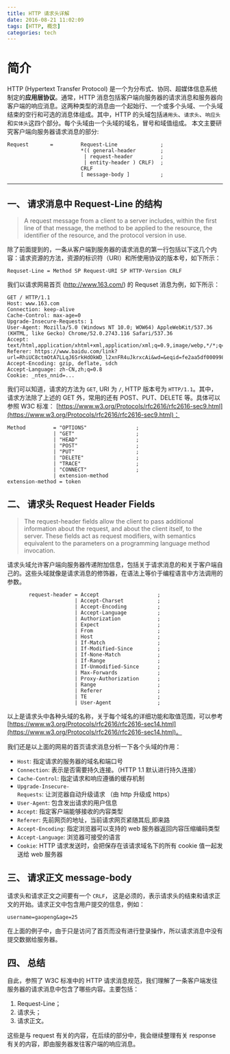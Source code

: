 ```yaml
---
title: HTTP 请求头详解
date: 2016-08-21 11:02:09
tags: [HTTP, 概念]
categories: tech
---
```


# 简介

HTTP (Hypertext Transfer Protocol) 是一个为分布式、协同、超媒体信息系统制定的**应用层协议**。通常，HTTP 消息包括客户端向服务器的请求消息和服务器向客户端的响应消息。这两种类型的消息由一个起始行、一个或多个头域、一个头域结束的空行和可选的消息体组成。其中，HTTP 的头域包括`通用头`、`请求头`、`响应头`和`实体头`这四个部分。每个头域由一个头域的域名，冒号和域值组成。
本文主要研究客户端向服务器请求消息的部分:

```
Request       =         Request-Line              ;
                        *(( general-header        ;
                         | request-header         ;
                         | entity-header ) CRLF)  ;
                        CRLF
                        [ message-body ]          ;
```

<!--more-->

---

## 一、 请求消息中 Request-Line 的结构

> A request message from a client to a server includes, within the first line of that message, the method to be applied to the resource, the identifier of the resource, and the protocol version in use.

除了前面提到的，一条从客户端到服务器的请求消息的第一行包括以下这几个内容：请求资源的方法，资源的标识符（URI）和所使用协议的版本号，如下所示：

```
Requset-Line = Method SP Request-URI SP HTTP-Version CRLF
```

我们以请求网易首页 (http://www.163.com/) 的 Requset 消息为例，如下所示：

```
GET / HTTP/1.1
Host: www.163.com
Connection: keep-alive
Cache-Control: max-age=0
Upgrade-Insecure-Requests: 1
User-Agent: Mozilla/5.0 (Windows NT 10.0; WOW64) AppleWebKit/537.36 (KHTML, like Gecko) Chrome/52.0.2743.116 Safari/537.36
Accept: text/html,application/xhtml+xml,application/xml;q=0.9,image/webp,*/*;q=0.8
Referer: https://www.baidu.com/link?url=RhiUC8ctmOtA7LLqJ6SrkHdOkWD_l2xnFR4uJkrxcAi&wd=&eqid=fe2aa5df000998f30000000557b96de6
Accept-Encoding: gzip, deflate, sdch
Accept-Language: zh-CN,zh;q=0.8
Cookie: _ntes_nnid=...
```

我们可以知道，请求的方法为 `GET`, URI 为 `/`, HTTP 版本号为 `HTTP/1.1`。其中，请求方法除了上述的 GET 外，常用的还有 POST、PUT、DELETE 等。具体可以参照 W3C 标准： [https://www.w3.org/Protocols/rfc2616/rfc2616-sec9.html](https://www.w3.org/Protocols/rfc2616/rfc2616-sec9.html)：

```
Method         = "OPTIONS"                ;
               | "GET"                    ;
               | "HEAD"                   ;
               | "POST"                   ;
               | "PUT"                    ;
               | "DELETE"                 ;
               | "TRACE"                  ;
               | "CONNECT"                ;
               | extension-method
extension-method = token
```

## 二、 请求头 Request Header Fields

> The request-header fields allow the client to pass additional information about the request, and about the client itself, to the server. These fields act as request modifiers, with semantics equivalent to the parameters on a programming language method invocation.

请求头域允许客户端向服务器传递附加信息，包括关于请求消息的和关于客户端自己的。这些头域就像是请求消息的修饰器，在语法上等价于编程语言中方法调用的参数。

```
       request-header = Accept                   ;
                      | Accept-Charset           ;
                      | Accept-Encoding          ;
                      | Accept-Language          ;
                      | Authorization            ;
                      | Expect                   ;
                      | From                     ;
                      | Host                     ;
                      | If-Match                 ;
                      | If-Modified-Since        ;
                      | If-None-Match            ;
                      | If-Range                 ;
                      | If-Unmodified-Since      ;
                      | Max-Forwards             ;
                      | Proxy-Authorization      ;
                      | Range                    ;
                      | Referer                  ;
                      | TE                       ;
                      | User-Agent               ;
```

以上是请求头中各种头域的名称，关于每个域名的详细功能和取值范围，可以参考 [https://www.w3.org/Protocols/rfc2616/rfc2616-sec14.html](https://www.w3.org/Protocols/rfc2616/rfc2616-sec14.html)。

我们还是以上面的网易的首页请求消息分析一下各个头域的作用：

- `Host`: 指定请求的服务器的域名和端口号
- `Connection`: 表示是否需要持久连接。（HTTP 1.1 默认进行持久连接）
- `Cache-Control`: 指定请求和响应遵循的缓存机制
- `Upgrade-Insecure-Requests`: 让浏览器自动升级请求 （由 http 升级成 https）
- `User-Agent`: 包含发出请求的用户信息
- `Accept`: 指定客户端能够接收的内容类型
- `Referer`: 先前网页的地址，当前请求网页紧随其后,即来路
- `Accept-Encoding`: 指定浏览器可以支持的 web 服务器返回内容压缩编码类型
- `Accept-Language`: 浏览器可接受的语言
- `Cookie`: HTTP 请求发送时，会把保存在该请求域名下的所有 cookie 值一起发送给 web 服务器

## 三、 请求正文 message-body

请求头和请求正文之间要有一个 `CRLF`， 这是必须的，表示请求头的结束和请求正文的开始。请求正文中包含用户提交的信息，例如：

```
username=gaopeng&age=25
```

在上面的例子中，由于只是访问了首页而没有进行登录操作，所以请求消息中没有提交数据给服务器。

## 四、 总结

自此，参照了 W3C 标准中的 HTTP 请求消息规范，我们理解了一条客户端发往服务器的请求消息中包含了哪些内容。主要包括：

1. Request-Line；
2. 请求头；
3. 请求正文。

这些是与 request 有关的内容，在后续的部分中，我会继续整理有关 response 有关的内容，即由服务器发往客户端的响应消息。
